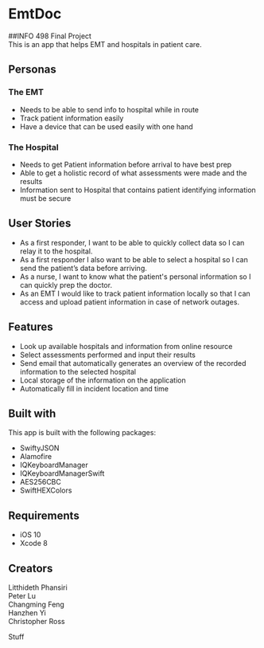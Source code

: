 # EmtDoc  
##INFO 498 Final Project  
This is an app that helps EMT and hospitals in patient care.  


## Personas
### The EMT
* Needs to be able to send info to hospital while in route  
* Track patient information easily  
* Have a device that can be used easily with one hand  

### The Hospital
* Needs to get Patient information before arrival to have best prep  
* Able to get a holistic record of what assessments were made and the results  
* Information sent to Hospital that contains patient identifying information must be secure  

## User Stories
* As a first responder, I want to be able to quickly collect data so I can relay it to the hospital.  
* As a first responder I also want to be able to select a hospital so I can send the patient’s data  before arriving.  
* As a nurse, I want to know what the patient's personal information so I can quickly prep the doctor.  
* As an EMT I would like to track patient information locally so that I can access and upload patient information in case of network outages.  

## Features
* Look up available hospitals and information from online resource  
* Select assessments performed and input their results  
* Send email that automatically generates an overview of the recorded information to the selected hospital  
* Local storage of the information on the application  
* Automatically fill in incident location and time

## Built with
This app is built with the following packages:
* SwiftyJSON
* Alamofire
* IQKeyboardManager
* IQKeyboardManagerSwift
* AES256CBC
* SwiftHEXColors

## Requirements
* iOS 10
* Xcode 8


## Creators  
Litthideth Phansiri  
Peter Lu  
Changming Feng  
Hanzhen Yi  
Christopher Ross  


Stuff
